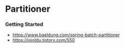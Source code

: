 # Partitioner

### Getting Started 

- https://www.baeldung.com/spring-batch-partitioner
- https://jojoldu.tistory.com/550